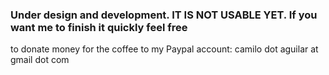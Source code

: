 ### Under design and development. IT IS NOT USABLE YET. If you want me to finish it quickly feel free 
to donate money for the coffee to my Paypal account: camilo dot aguilar at gmail dot com

